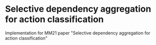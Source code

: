 # Selective dependency aggregation for action classification
Implementation for MM21 paper "Selective dependency aggregation for action classification"
